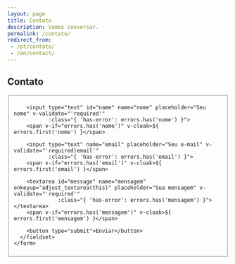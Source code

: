 ```yaml
---
layout: page
title: Contato
description: Vamos conversar.
permalink: /contato/
redirect_from:
 - /pt/contato/
 - /en/contact/
---
```


<style type="text/css" media="screen">
  .container {
    margin: 0px auto;
    max-width: 600px;
  }
</style>

<div class="container">

  <h2>Contato</h2>

  <div id="form" class="contact-form">
    <form accept-charset="UTF-8" method="POST" action="https://formkeep.com/f/b403fc31ae82" v-on:submit.prevent="validateBeforeSubmit" ref="contact">
      <fieldset>
        <input type="hidden" name="utf8" value="✓">

        <input type="text" id="name" name="nome" placeholder="Seu nome" v-validate="'required'"
               :class="{ 'has-error': errors.has('nome') }">
        <span v-if="errors.has('nome')" v-cloak>${ errors.first('nome') }</span>

        <input type="text" name="email" placeholder="Seu e-mail" v-validate="'required|email'"
               :class="{ 'has-error': errors.has('email') }">
        <span v-if="errors.has('email')" v-cloak>${ errors.first('email') }</span>

        <textarea id="message" name="mensagem" onkeyup="adjust_textarea(this)" placeholder="Sua mensagem" v-validate="'required'"
                  :class="{ 'has-error': errors.has('mensagem') }"></textarea>
        <span v-if="errors.has('mensagem')" v-cloak>${ errors.first('mensagem') }</span>

        <button type="submit">Enviar</button>
      </fieldset>
    </form>
  </div>

</div>

<script type="text/javascript">
function adjust_textarea(h) {
    h.style.height = "200px";
    h.style.height = (h.scrollHeight)+"px";
}
</script>

<script src="https://unpkg.com/vue"></script>
<script src="https://unpkg.com/vee-validate@2.0.0-rc.8"></script>
<script type="text/javascript">
Vue.use(VeeValidate);

const dictionary = {
  en: {
    custom: {
      nome: {
        required: 'Por favor, insira seu nome'
      },
      email: {
        required: 'Por favor, insira seu e-mail',
        email: 'O e-mail deve ser válido'
      },
      mensagem: {
        required: 'Por favor, insira sua mensagem'
      }
    }
  }
};

VeeValidate.Validator.updateDictionary(dictionary);

new Vue({
  el: '#form',
  delimiters: ['${', '}'],
  methods: {
    validateBeforeSubmit: function () {
      this.$validator.validateAll();
      if (!this.errors.any()) {
        this.$refs.contact.submit();
      }
    }
  }
});
</script>
